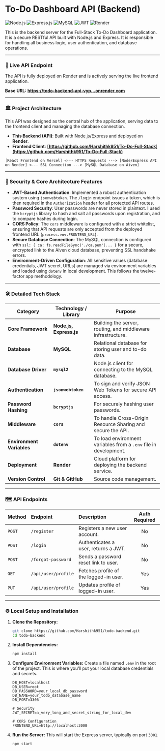 # To-Do Dashboard API (Backend)

![Node.js](https://img.shields.io/badge/Node.js-339933?style=for-the-badge&logo=nodedotjs&logoColor=white)
![Express.js](https://img.shields.io/badge/Express.js-000000?style=for-the-badge&logo=express&logoColor=white)
![MySQL](https://img.shields.io/badge/MySQL-4479A1?style=for-the-badge&logo=mysql&logoColor=white)
![JWT](https://img.shields.io/badge/JWT-000000?style=for-the-badge&logo=jsonwebtokens&logoColor=white)
![Render](https://img.shields.io/badge/Render-46E3B7?style=for-the-badge&logo=render&logoColor=white)

This is the backend server for the Full-Stack To-Do Dashboard application. It is a secure RESTful API built with Node.js and Express. It is responsible for handling all business logic, user authentication, and database operations.

---

### 🔌 Live API Endpoint

The API is fully deployed on Render and is actively serving the live frontend application.

**Base URL:** **[https://todo-backend-api-vyp...onrender.com](https://todo-backend-api-vyp...onrender.com)**

---

### 🏛️ Project Architecture

This API was designed as the central hub of the application, serving data to the frontend client and managing the database connection.

*   **This Backend (API)**: Built with Node.js/Express and deployed on **Render**.
*   **Frontend Client**: **[https://github.com/Harshithk951/To-Do-Full-Stack](https://github.com/Harshithk951/To-Do-Full-Stack)**

`[React Frontend on Vercel] <--- HTTPS Requests ---> [Node/Express API on Render] <--- SSL Connection ---> [MySQL Database on Aiven]`

---

### 🔐 Security & Core Architecture Features

*   **JWT-Based Authentication**: Implemented a robust authentication system using `jsonwebtoken`. The `/login` endpoint issues a token, which is then required in the `Authorization` header for all protected API routes.
*   **Password Security**: User passwords are never stored in plaintext. I used the `bcryptjs` library to hash and salt all passwords upon registration, and to compare hashes during login.
*   **CORS Policy**: The `cors` middleware is configured with a strict whitelist, ensuring that API requests are only accepted from the deployed frontend URL (`process.env.FRONTEND_URL`).
*   **Secure Database Connection**: The MySQL connection is configured with `ssl: { ca: fs.readFileSync('./ca.pem')... }` for a secure, encrypted link to the Aiven cloud database, preventing SSL handshake errors.
*   **Environment-Driven Configuration**: All sensitive values (database credentials, JWT secret, URLs) are managed via environment variables and loaded using `dotenv` in local development. This follows the twelve-factor app methodology.

---

### 🛠️ Detailed Tech Stack

| Category                | Technology / Library      | Purpose                                                       |
| ----------------------- | ------------------------- | ------------------------------------------------------------- |
| **Core Framework**      | **Node.js, Express.js**   | Building the server, routing, and middleware infrastructure.  |
| **Database**            | **MySQL**                 | Relational database for storing user and to-do data.          |
| **Database Driver**     | **`mysql2`**              | Node.js client for connecting to the MySQL database.          |
| **Authentication**      | **`jsonwebtoken`**        | To sign and verify JSON Web Tokens for secure API access.     |
| **Password Hashing**    | **`bcryptjs`**            | For securely hashing user passwords.                          |
| **Middleware**          | **`cors`**                | To handle Cross-Origin Resource Sharing and secure the API.   |
| **Environment Variables** | **`dotenv`**              | To load environment variables from a `.env` file in development. |
| **Deployment**          | **Render**                | Cloud platform for deploying the backend service.             |
| **Version Control**     | **Git & GitHub**          | Source code management.                                       |

---

### 🗺️ API Endpoints

| Method   | Endpoint             | Description                           | Auth Required |
| :------- | :------------------- | :------------------------------------ | :-----------: |
| `POST`   | `/register`          | Registers a new user account.         |      No       |
| `POST`   | `/login`             | Authenticates a user, returns a JWT.  |      No       |
| `POST`   | `/forgot-password`   | Sends a password reset link to user.  |      No       |
| `GET`    | `/api/user/profile`  | Fetches profile of the logged-in user.|      Yes      |
| `PUT`    | `/api/user/profile`  | Updates profile of logged-in user.    |      Yes      |

---

### ⚙️ Local Setup and Installation

1.  **Clone the Repository:**
    ```sh
    git clone https://github.com/Harshithk951/todo-backend.git
    cd todo-backend
    ```
2.  **Install Dependencies:**
    ```sh
    npm install
    ```
3.  **Configure Environment Variables:**
    Create a file named `.env` in the root of the project. This is where you'll put your local database credentials and secrets.
    ```    # Database Connection
    DB_HOST=localhost
    DB_USER=root
    DB_PASSWORD=your_local_db_password
    DB_NAME=your_todo_database_name
    DB_PORT=3306

    # Security
    JWT_SECRET=a_very_long_and_secret_string_for_local_dev

    # CORS Configuration
    FRONTEND_URL=http://localhost:3000
    ```
4.  **Run the Server:**
    This will start the Express server, typically on port `3001`.
    ```sh
    npm start
    ```

